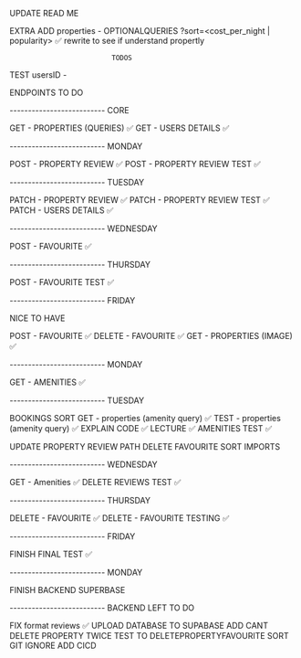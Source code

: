 UPDATE READ ME

EXTRA
ADD properties - OPTIONALQUERIES
?sort=<cost_per_night | popularity> ✅ rewrite to see if understand propertly

                             TODOS

TEST usersID -

ENDPOINTS TO DO

-------------------------- CORE

GET - PROPERTIES (QUERIES) ✅
GET - USERS DETAILS ✅

-------------------------- MONDAY

POST - PROPERTY REVIEW ✅
POST - PROPERTY REVIEW TEST ✅

-------------------------- TUESDAY

PATCH - PROPERTY REVIEW ✅
PATCH - PROPERTY REVIEW TEST ✅
PATCH - USERS DETAILS ✅

-------------------------- WEDNESDAY

POST - FAVOURITE ✅

-------------------------- THURSDAY

POST - FAVOURITE TEST ✅

-------------------------- FRIDAY

NICE TO HAVE

POST - FAVOURITE ✅
DELETE - FAVOURITE ✅
GET - PROPERTIES (IMAGE) ✅

-------------------------- MONDAY

GET - AMENITIES ✅

-------------------------- TUESDAY

BOOKINGS SORT
GET - properties (amenity query) ✅
TEST - properties (amenity query) ✅
EXPLAIN CODE ✅
LECTURE ✅
AMENITIES TEST ✅

UPDATE PROPERTY REVIEW PATH
DELETE FAVOURITE
SORT IMPORTS

-------------------------- WEDNESDAY

GET - Amenities ✅
DELETE REVIEWS TEST ✅

-------------------------- THURSDAY

DELETE - FAVOURITE ✅
DELETE - FAVOURITE TESTING ✅

-------------------------- FRIDAY

FINISH FINAL TEST ✅

-------------------------- MONDAY

FINISH BACKEND SUPERBASE

-------------------------- BACKEND LEFT TO DO

FIX format reviews ✅
UPLOAD DATABASE TO SUPABASE
ADD CANT DELETE PROPERTY TWICE TEST TO DELETEPROPERTYFAVOURITE
SORT GIT IGNORE
ADD CICD

